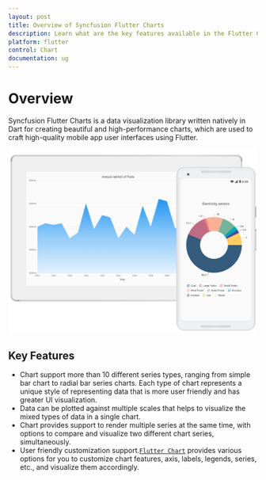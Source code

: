 ```yaml
---
layout: post
title: Overview of Syncfusion Flutter Charts
description: Learn what are the key features available in the Flutter Charts.
platform: flutter
control: Chart
documentation: ug
---
```


# Overview

Syncfusion Flutter Charts is a data visualization library written natively in Dart for creating beautiful and high-performance charts, which are used to craft high-quality mobile app user interfaces using Flutter.

![Overview flutter chart](images/overview/overview.png)

## Key Features

* Chart support more than 10 different series types, ranging from simple bar chart to radial bar series charts. Each type of chart represents a unique style of representing data that is more user friendly and has greater UI visualization.
* Data can be plotted against multiple scales that helps to visualize the mixed types of data in a single chart.
* Chart provides support to render multiple series at the same time, with options to compare and visualize two different chart series, simultaneously.
* User friendly customization support.[`Flutter Chart`](https://github.com/syncfusion/flutter-examples) provides various options for you to customize chart features, axis, labels, legends, series, etc., and visualize them accordingly.